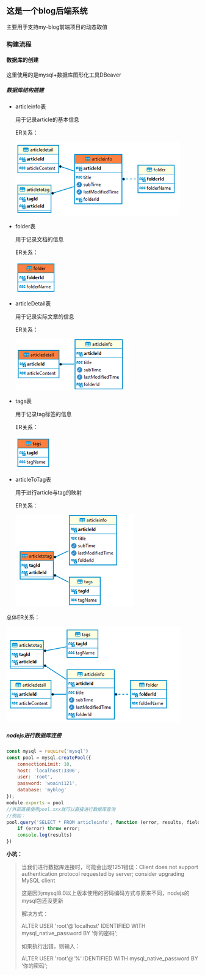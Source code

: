 ## 这是一个blog后端系统

主要用于支持my-blog前端项目的动态取值

### 构建流程

#### 数据库的创建

这里使用的是mysql+数据库图形化工具DBeaver

##### 数据库结构搭建

- articleinfo表

  用于记录article的基本信息

  ER关系：

  <img src=".\images\QQ截图20230926164605.png" style="margin:0" />

- folder表

  用于记录文档的信息

  ER关系：

  <img src=".\images\QQ截图20230925172936.png" style="margin:0" />

- articleDetail表

  用于记录实际文章的信息

  ER关系：

  <img src=".\images\QQ截图20230926164919.png" style="margin:0" />

- tags表

  用于记录tag标签的信息

  ER关系：

  <img src=".\images\QQ截图20230925173221.png" style="margin:0" />

- articleToTag表

  用于进行article与tag的映射

  ER关系：

  <img src=".\images\QQ截图20230926165027.png" style="margin:0" />

总体ER关系：

<img src=".\images\QQ截图20230926165112.png" style="margin:0" />

##### nodejs进行数据库连接

~~~javascript
const mysql = require('mysql')
const pool = mysql.createPool({
    connectionLimit: 10,
    host: 'localhost:3306',
    user: 'root',
    password: 'woaini121',
    database: 'myblog'
});
module.exports = pool
//外部直接使用pool.xxx就可以直接进行数据库查询
//例如：
pool.query('SELECT * FROM articleinfo', function (error, results, fields) {
    if (error) throw error;
    console.log(results)
})
~~~

**小坑：**

> 当我们进行数据库连接时，可能会出现1251错误：Client does not support authentication protocol requested by server; consider upgrading MySQL client
>
> 这是因为mysql8.0以上版本使用的密码编码方式与原来不同，nodejs的mysql包还没更新
>
> 解决方式：
>
> ALTER USER 'root'@'localhost' IDENTIFIED WITH mysql_native_password BY ’你的密码';
>
> 如果执行出错，则输入：
>
> ALTER USER 'root'@'%' IDENTIFIED WITH mysql_native_password BY ’你的密码';


